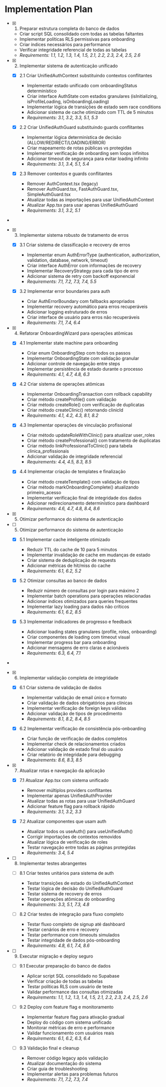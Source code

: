 # Implementation Plan

- [x] 1. Preparar estrutura completa do banco de dados





  - Criar script SQL consolidado com todas as tabelas faltantes
  - Implementar políticas RLS permissivas para onboarding
  - Criar índices necessários para performance
  - Verificar integridade referencial de todas as tabelas
  - _Requirements: 1.1, 1.2, 1.3, 1.4, 1.5, 2.1, 2.2, 2.3, 2.4, 2.5, 2.6_

- [x] 2. Implementar sistema de autenticação unificado





  - [x] 2.1 Criar UnifiedAuthContext substituindo contextos conflitantes


    - Implementar estado unificado com onboardingStatus determinístico
    - Criar interface AuthState com estados granulares (isInitializing, isProfileLoading, isOnboardingLoading)
    - Implementar lógica de transições de estado sem race conditions
    - Adicionar sistema de cache otimizado com TTL de 5 minutos
    - _Requirements: 3.1, 3.2, 3.3, 5.1, 5.3_

  - [x] 2.2 Criar UnifiedAuthGuard substituindo guards conflitantes

    - Implementar lógica determinística de decisão (ALLOW/REDIRECT/LOADING/ERROR)
    - Criar mapeamento de rotas públicas vs protegidas
    - Implementar verificação de onboarding sem loops infinitos
    - Adicionar timeout de segurança para evitar loading infinito
    - _Requirements: 3.1, 3.4, 5.1, 5.4_

  - [x] 2.3 Remover contextos e guards conflitantes


    - Remover AuthContext.tsx (legacy)
    - Remover AuthGuard.tsx, FastAuthGuard.tsx, SimpleAuthGuard.tsx
    - Atualizar todas as importações para usar UnifiedAuthContext
    - Atualizar App.tsx para usar apenas UnifiedAuthGuard
    - _Requirements: 3.1, 3.2, 5.1_
-

- [x] 3. Implementar sistema robusto de tratamento de erros




  - [x] 3.1 Criar sistema de classificação e recovery de erros


    - Implementar enum AuthErrorType (authentication, authorization, validation, database, network, timeout)
    - Criar interface AuthError com informações de recovery
    - Implementar RecoveryStrategy para cada tipo de erro
    - Adicionar sistema de retry com backoff exponencial
    - _Requirements: 7.1, 7.2, 7.3, 7.4, 5.5_

  - [x] 3.2 Implementar error boundaries para auth


    - Criar AuthErrorBoundary com fallbacks apropriados
    - Implementar recovery automático para erros recuperáveis
    - Adicionar logging estruturado de erros
    - Criar interface de usuário para erros não recuperáveis
    - _Requirements: 7.1, 7.4, 6.4_



- [x] 4. Refatorar OnboardingWizard para operações atômicas






  - [x] 4.1 Implementar state machine para onboarding


    - Criar enum OnboardingStep com todos os passos
    - Implementar OnboardingState com validação granular
    - Adicionar controle de navegação entre steps
    - Implementar persistência de estado durante o processo
    - _Requirements: 4.1, 4.7, 4.8, 6.3_

  - [x] 4.2 Criar sistema de operações atômicas


    - Implementar OnboardingTransaction com rollback capability
    - Criar método createProfile() com validação
    - Criar método createRole() com verificação de duplicatas
    - Criar método createClinic() retornando clinicId
    - _Requirements: 4.1, 4.2, 4.3, 8.1, 8.2_

  - [x] 4.3 Implementar operações de vinculação profissional


    - Criar método updateRoleWithClinic() para atualizar user_roles
    - Criar método createProfessional() com tratamento de duplicatas
    - Criar método linkProfessionalToClinic() para tabela clinica_profissionais
    - Adicionar validação de integridade referencial
    - _Requirements: 4.4, 4.5, 8.3, 8.5_

  - [x] 4.4 Implementar criação de templates e finalização






    - Criar método createTemplate() com validação de tipos
    - Criar método markOnboardingComplete() atualizando primeiro_acesso
    - Implementar verificação final de integridade dos dados
    - Adicionar redirecionamento determinístico para dashboard
    - _Requirements: 4.6, 4.7, 4.8, 8.4, 8.6_
- [x] 5. Otimizar performance do sistema de autenticação












- [ ] 5. Otimizar performance do sistema de autenticação


  - [x] 5.1 Implementar cache inteligente otimizado



    - Reduzir TTL do cache de 10 para 5 minutos
    - Implementar invalidação de cache em mudanças de estado
    - Criar sistema de deduplicação de requests
    - Adicionar métricas de hit/miss do cache
    - _Requirements: 6.1, 6.2, 5.2_

  - [x] 5.2 Otimizar consultas ao banco de dados


    - Reduzir número de consultas por login para máximo 2
    - Implementar batch operations para operações relacionadas
    - Adicionar índices otimizados para queries frequentes
    - Implementar lazy loading para dados não críticos
    - _Requirements: 6.1, 6.2, 8.5_

  - [x] 5.3 Implementar indicadores de progresso e feedback


    - Adicionar loading states granulares (profile, roles, onboarding)
    - Criar componentes de loading com timeout visual
    - Implementar progress bar para onboarding
    - Adicionar mensagens de erro claras e acionáveis
    - _Requirements: 6.3, 6.4, 7.1_
-


- [x] 6. Implementar validação completa de integridade



  - [x] 6.1 Criar sistema de validação de dados


    - Implementar validação de email único e formato
    - Criar validação de dados obrigatórios para clínicas
    - Implementar verificação de foreign keys válidas
    - Adicionar validação de tipos de procedimento
    - _Requirements: 8.1, 8.2, 8.4, 8.5_

  - [x] 6.2 Implementar verificação de consistência pós-onboarding


    - Criar função de verificação de dados completos
    - Implementar check de relacionamentos criados
    - Adicionar validação de estado final do usuário
    - Criar relatório de integridade para debugging
    - _Requirements: 8.6, 8.3, 8.5_


- [x] 7. Atualizar rotas e navegação da aplicação



  - [x] 7.1 Atualizar App.tsx com sistema unificado


    - Remover múltiplos providers conflitantes
    - Implementar apenas UnifiedAuthProvider
    - Atualizar todas as rotas para usar UnifiedAuthGuard
    - Adicionar feature flag para rollback rápido
    - _Requirements: 3.1, 3.2, 3.3_

  - [x] 7.2 Atualizar componentes que usam auth


    - Atualizar todos os useAuth() para useUnifiedAuth()
    - Corrigir importações de contextos removidos
    - Atualizar lógica de verificação de roles
    - Testar navegação entre todas as páginas protegidas
    - _Requirements: 3.4, 5.4_

- [ ] 8. Implementar testes abrangentes




  - [ ] 8.1 Criar testes unitários para sistema de auth



    - Testar transições de estado do UnifiedAuthContext
    - Testar lógica de decisão do UnifiedAuthGuard
    - Testar sistema de recovery de erros
    - Testar operações atômicas do onboarding
    - _Requirements: 3.3, 5.1, 7.3, 4.8_

  - [ ] 8.2 Criar testes de integração para fluxo completo
    - Testar fluxo completo de signup até dashboard
    - Testar cenários de erro e recovery
    - Testar performance com timeouts simulados
    - Testar integridade de dados pós-onboarding
    - _Requirements: 4.8, 6.1, 7.4, 8.6_

- [ ] 9. Executar migração e deploy seguro
  - [ ] 9.1 Executar preparação do banco de dados
    - Aplicar script SQL consolidado no Supabase
    - Verificar criação de todas as tabelas
    - Testar políticas RLS com usuário de teste
    - Validar performance das consultas otimizadas
    - _Requirements: 1.1, 1.2, 1.3, 1.4, 1.5, 2.1, 2.2, 2.3, 2.4, 2.5, 2.6_

  - [ ] 9.2 Deploy com feature flag e monitoramento
    - Implementar feature flag para ativação gradual
    - Deploy do código com sistema unificado
    - Monitorar métricas de erro e performance
    - Validar funcionamento com usuários reais
    - _Requirements: 6.1, 6.2, 6.3, 6.4_

  - [ ] 9.3 Validação final e cleanup
    - Remover código legacy após validação
    - Atualizar documentação do sistema
    - Criar guia de troubleshooting
    - Implementar alertas para problemas futuros
    - _Requirements: 7.1, 7.2, 7.3, 7.4_